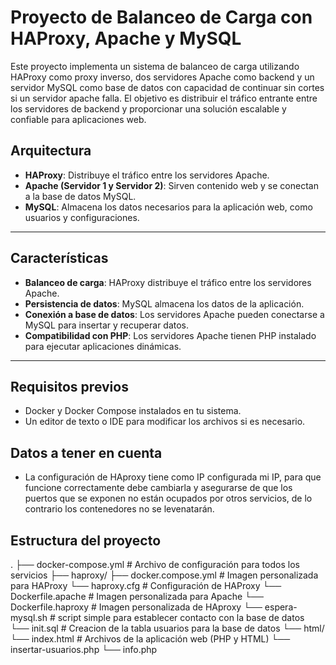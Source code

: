 # Proyecto de Balanceo de Carga con HAProxy, Apache y MySQL

Este proyecto implementa un sistema de balanceo de carga utilizando HAProxy como proxy inverso, dos servidores Apache como backend y un servidor MySQL como base de datos con capacidad de continuar sin cortes si un servidor apache falla. El objetivo es distribuir el tráfico entrante entre los servidores
de backend y proporcionar una solución escalable y confiable para aplicaciones web.

## Arquitectura

- **HAProxy**: Distribuye el tráfico entre los servidores Apache.
- **Apache (Servidor 1 y Servidor 2)**: Sirven contenido web y se conectan a la base de datos MySQL.
- **MySQL**: Almacena los datos necesarios para la aplicación web, como usuarios y configuraciones.

---

## Características

- **Balanceo de carga**: HAProxy distribuye el tráfico entre los servidores Apache.
- **Persistencia de datos**: MySQL almacena los datos de la aplicación.
- **Conexión a base de datos**: Los servidores Apache pueden conectarse a MySQL para insertar y recuperar datos.
- **Compatibilidad con PHP**: Los servidores Apache tienen PHP instalado para ejecutar aplicaciones dinámicas.

---

## Requisitos previos

- Docker y Docker Compose instalados en tu sistema.
- Un editor de texto o IDE para modificar los archivos si es necesario.


## Datos a tener en cuenta

- La configuración de HAproxy tiene como IP configurada mi IP, para que funcione correctamente debe cambiarla y asegurarse de que los puertos que se exponen no están ocupados por otros servicios, de lo contrario los contenedores no se levenatarán.


## Estructura del proyecto


.
├── docker-compose.yml                    # Archivo de configuración para todos los servicios
├── haproxy/
   ├── docker.compose.yml                # Imagen personalizada para HAProxy
   └── haproxy.cfg                       # Configuración de HAProxy
   └── Dockerfile.apache                 # Imagen personalizada para Apache
   └── Dockerfile.haproxy                # Imagen personalizada de HAproxy
   └── espera-mysql.sh                   # script simple para establecer contacto con la base de datos
   └── init.sql                          # Creacion de la tabla usuarios para la base de datos
   └── html/
        └── index.html                   # Archivos de la aplicación web (PHP y HTML)
        └── insertar-usuarios.php
        └── info.php                     

